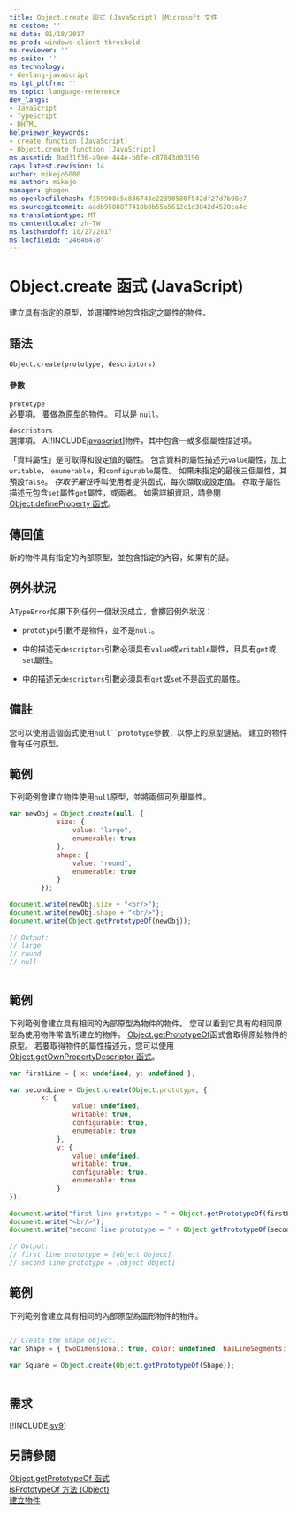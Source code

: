 ```yaml
---
title: Object.create 函式 (JavaScript) |Microsoft 文件
ms.custom: ''
ms.date: 01/18/2017
ms.prod: windows-client-threshold
ms.reviewer: ''
ms.suite: ''
ms.technology:
- devlang-javascript
ms.tgt_pltfrm: ''
ms.topic: language-reference
dev_langs:
- JavaScript
- TypeScript
- DHTML
helpviewer_keywords:
- create function [JavaScript]
- Object.create function [JavaScript]
ms.assetid: 0ad31f36-a9ee-444e-b0fe-c87843d03196
caps.latest.revision: 14
author: mikejo5000
ms.author: mikejo
manager: ghogen
ms.openlocfilehash: f359908c5c836743e22390580f542df27d7b98e7
ms.sourcegitcommit: aadb9588877418b8b55a5612c1d3842d4520ca4c
ms.translationtype: MT
ms.contentlocale: zh-TW
ms.lasthandoff: 10/27/2017
ms.locfileid: "24640478"
---
```

# <a name="objectcreate-function-javascript"></a>Object.create 函式 (JavaScript)
建立具有指定的原型，並選擇性地包含指定之屬性的物件。  
  
## <a name="syntax"></a>語法  
  
```  
Object.create(prototype, descriptors)  
```  
  
#### <a name="parameters"></a>參數  
 `prototype`  
 必要項。 要做為原型的物件。 可以是 `null`。  
  
 `descriptors`  
 選擇項。 A[!INCLUDE[javascript](../../javascript/includes/javascript-md.md)]物件，其中包含一或多個屬性描述項。  
  
 「資料屬性」是可取得和設定值的屬性。 包含資料的屬性描述元`value`屬性，加上`writable`， `enumerable`，和`configurable`屬性。 如果未指定的最後三個屬性，其預設`false`。 *存取子屬性*呼叫使用者提供函式，每次擷取或設定值。 存取子屬性描述元包含`set`屬性`get`屬性，或兩者。 如需詳細資訊，請參閱[Object.defineProperty 函式](../../javascript/reference/object-defineproperty-function-javascript.md)。  
  
## <a name="return-value"></a>傳回值  
 新的物件具有指定的內部原型，並包含指定的內容，如果有的話。  
  
## <a name="exceptions"></a>例外狀況  
 A`TypeError`如果下列任何一個狀況成立，會擲回例外狀況：  
  
-   `prototype`引數不是物件，並不是`null`。  
  
-   中的描述元`descriptors`引數必須具有`value`或`writable`屬性，且具有`get`或`set`屬性。  
  
-   中的描述元`descriptors`引數必須具有`get`或`set`不是函式的屬性。  
  
## <a name="remarks"></a>備註  
 您可以使用這個函式使用`null``prototype`參數，以停止的原型鏈結。 建立的物件會有任何原型。  
  
## <a name="example"></a>範例  
 下列範例會建立物件使用`null`原型，並將兩個可列舉屬性。  
  
```JavaScript  
var newObj = Object.create(null, {  
            size: {  
                value: "large",  
                enumerable: true  
            },  
            shape: {  
                value: "round",  
                enumerable: true  
            }  
        });  
  
document.write(newObj.size + "<br/>");  
document.write(newObj.shape + "<br/>");  
document.write(Object.getPrototypeOf(newObj));  
  
// Output:  
// large  
// round  
// null  
  
```  
  
## <a name="example"></a>範例  
 下列範例會建立具有相同的內部原型為物件的物件。 您可以看到它具有的相同原型為使用物件常值所建立的物件。 [Object.getPrototypeOf](../../javascript/reference/object-getprototypeof-function-javascript.md)函式會取得原始物件的原型。 若要取得物件的屬性描述元，您可以使用[Object.getOwnPropertyDescriptor 函式](../../javascript/reference/object-getownpropertydescriptor-function-javascript.md)。  
  
```JavaScript  
var firstLine = { x: undefined, y: undefined };  
  
var secondLine = Object.create(Object.prototype, {  
        x: {  
                value: undefined,   
                writable: true,   
                configurable: true,   
                enumerable: true  
            },  
            y: {  
                value: undefined,   
                writable: true,   
                configurable: true,   
                enumerable: true  
            }  
});  
  
document.write("first line prototype = " + Object.getPrototypeOf(firstLine));  
document.write("<br/>");  
document.write("second line prototype = " + Object.getPrototypeOf(secondLine));  
  
// Output:  
// first line prototype = [object Object]  
// second line prototype = [object Object]  
```  
  
## <a name="example"></a>範例  
 下列範例會建立具有相同的內部原型為圖形物件的物件。  
  
```JavaScript  
  
// Create the shape object.  
var Shape = { twoDimensional: true, color: undefined, hasLineSegments: undefined };  
  
var Square = Object.create(Object.getPrototypeOf(Shape));  
  
```  
  
## <a name="requirements"></a>需求  
 [!INCLUDE[jsv9](../../javascript/includes/jsv9-md.md)]  
  
## <a name="see-also"></a>另請參閱  
 [Object.getPrototypeOf 函式](../../javascript/reference/object-getprototypeof-function-javascript.md)   
 [isPrototypeOf 方法 (Object)](../../javascript/reference/isprototypeof-method-object-javascript.md)   
 [建立物件](../../javascript/creating-objects-javascript.md)
